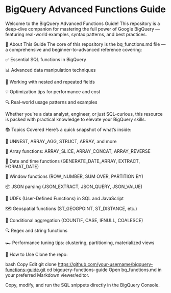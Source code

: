 # BigQuery Advanced Functions Guide

Welcome to the BigQuery Advanced Functions Guide! This repository is a deep-dive companion for mastering the full power of Google BigQuery — featuring real-world examples, syntax patterns, and best practices.

📄 About This Guide
The core of this repository is the bq_functions.md file — a comprehensive and beginner-to-advanced reference covering:

✅ Essential SQL functions in BigQuery

📊 Advanced data manipulation techniques

🧩 Working with nested and repeated fields

💡 Optimization tips for performance and cost

🔍 Real-world usage patterns and examples

Whether you're a data analyst, engineer, or just SQL-curious, this resource is packed with practical knowledge to elevate your BigQuery skills.

📚 Topics Covered
Here’s a quick snapshot of what’s inside:

🔄 UNNEST, ARRAY_AGG, STRUCT, ARRAY, and more

🔢 Array functions: ARRAY_SLICE, ARRAY_CONCAT, ARRAY_REVERSE

📅 Date and time functions (GENERATE_DATE_ARRAY, EXTRACT, FORMAT_DATE)

🔂 Window functions (ROW_NUMBER, SUM OVER, PARTITION BY)

📦 JSON parsing (JSON_EXTRACT, JSON_QUERY, JSON_VALUE)

🧠 UDFs (User-Defined Functions) in SQL and JavaScript

🗺️ Geospatial functions (ST_GEOGPOINT, ST_DISTANCE, etc.)

🧮 Conditional aggregation (COUNTIF, CASE, IFNULL, COALESCE)

🔍 Regex and string functions

🏎️ Performance tuning tips: clustering, partitioning, materialized views

🚀 How to Use
Clone the repo:

bash
Copy
Edit
git clone https://github.com/your-username/bigquery-functions-guide.git
cd bigquery-functions-guide
Open bq_functions.md in your preferred Markdown viewer/editor.

Copy, modify, and run the SQL snippets directly in the BigQuery Console.
